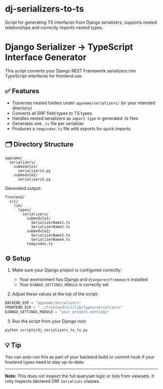 # dj-serializers-to-ts
Script for generating TS interfaces from Django serializers, supports nested relationships and correctly imports nested types.

# Django Serializer → TypeScript Interface Generator

This script converts your Django REST Framework serializers into TypeScript interfaces for frontend use.

## ✅ Features

- Traverses nested folders under `appname/serializers/` (or your intended directory)
- Converts all DRF field types to TS types
- Handles nested serializers as `import type` in generated .ts files
- Generates one `.ts` file per serializer
- Produces a `tempindex.ts` file with exports for quick imports

## 🗂 Directory Structure

```
appname/
  serializers/
    submodule1/
      serializers1.py
    submodule2/
      serializers2.py
```

Generated output:

```
frontend/
  src/
    lib/
      types/
        serializers/
          submodule1/
            SerializerName1.ts
            SerializerName2.ts
          submodule2/
            SerializerName3.ts
            SerializerName4.ts
          tempindex.ts
```

## ⚙️ Setup

1. Make sure your Django project is configured correctly:
    - Your environment has Django and `djangorestframework` installed
    - Your `DJANGO_SETTINGS_MODULE` is correctly set

2. Adjust these values at the top of the script:

```py
BACKEND_DIR = "appname/serializers"
FRONTEND_DIR = "../frontend/src/lib/types/serializers"
DJANGO_SETTINGS_MODULE = "your_project.settings"
```

3. Run the script from your Django root:

```bash
python scripts/dj_serializers_to_ts.py
```

## 💡 Tip

You can auto-run this as part of your backend build or commit hook if your frontend types need to stay up-to-date.

---

**Note:** This does not inspect the full queryset logic or lists from viewsets. It only inspects declared DRF `Serializer` classes.
